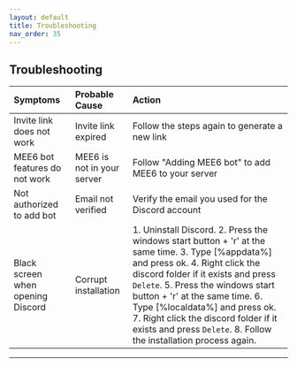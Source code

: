 ```yaml
---
layout: default
title: Troubleshooting
nav_order: 35
---
```

## Troubleshooting

| Symptoms       | Probable Cause       | Action  |
|:--------------------------------------|:---------------------|:------  |
| Invite link does not work             | Invite link expired        | Follow the steps again to generate a new link    |
| MEE6 bot features do not work         | MEE6 is not in your server | Follow "Adding MEE6 bot" to add MEE6 to your server    |
| Not authorized to add bot             | Email not verified         | Verify the email you used for the Discord account     |
| Black screen when opening Discord     | Corrupt installation       | 1. Uninstall Discord. 2. Press the windows start button + 'r' at the same time. 3. Type [%appdata%] and press ok. 4. Right click the discord folder if it exists and press `Delete`. 5. Press the windows start button + 'r' at the same time. 6. Type [%localdata%] and press ok. 7. Right click the discord folder if it exists and press `Delete`. 8. Follow the installation process again. |

---
